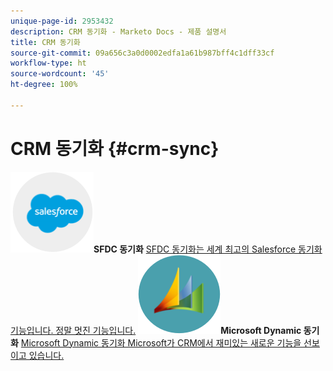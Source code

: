 ```yaml
---
unique-page-id: 2953432
description: CRM 동기화 - Marketo Docs - 제품 설명서
title: CRM 동기화
source-git-commit: 09a656c3a0d0002edfa1a61b987bff4c1dff33cf
workflow-type: ht
source-wordcount: '45'
ht-degree: 100%

---
```



# CRM 동기화 {#crm-sync}

**![SFDC 동기화](assets/sfdc.png)SFDC 동기화** [SFDC 동기화는 세계 최고의 Salesforce 동기화 기능입니다. 정말 멋진 기능입니다.](https://docs.marketo.com/display/DOCS/Salesforce+Sync)     **![Microsoft Dynamic 동기화](assets/dynamics.png)Microsoft Dynamic 동기화** [Microsoft Dynamic 동기화 Microsoft가 CRM에서 재미있는 새로운 기능을 선보이고 있습니다.](https://docs.marketo.com/display/DOCS/Microsoft+Dynamics+Sync)
